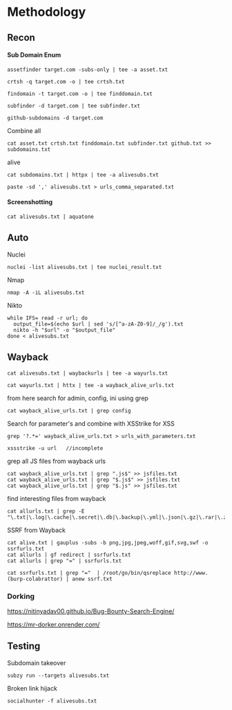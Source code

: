 # Methodology

## Recon

#### Sub Domain Enum

```
assetfinder target.com -subs-only | tee -a asset.txt
```

```
crtsh -q target.com -o | tee crtsh.txt
```

```
findomain -t target.com -o | tee finddomain.txt
```

```
subfinder -d target.com | tee subfinder.txt
```

```
github-subdomains -d target.com
```

Combine all 

```
cat asset.txt crtsh.txt finddomain.txt subfinder.txt github.txt >> subdomains.txt
```

alive

```
cat subdomains.txt | httpx | tee -a alivesubs.txt
```

```
paste -sd ',' alivesubs.txt > urls_comma_separated.txt
```
#### Screenshotting

```
cat alivesubs.txt | aquatone
```

## Auto

Nuclei
```
nuclei -list alivesubs.txt | tee nuclei_result.txt
```

Nmap
```
nmap -A -iL alivesubs.txt
```

Nikto
```
while IFS= read -r url; do
  output_file=$(echo $url | sed 's/[^a-zA-Z0-9]/_/g').txt
  nikto -h "$url" -o "$output_file"
done < alivesubs.txt
```

## Wayback

```
cat alivesubs.txt | waybackurls | tee -a wayurls.txt
```

```
cat wayurls.txt | httx | tee -a wayback_alive_urls.txt
```

from here search for admin, config, ini using grep
```
cat wayback_alive_urls.txt | grep config
```

Search for parameter's and combine with XSStrike for XSS
```
grep '?.*=' wayback_alive_urls.txt > urls_with_parameters.txt
```

```
xssstrike -u url   //incomplete
```

grep all JS files from wayback urls
```
cat wayback_alive_urls.txt | grep ".js$" >> jsfiles.txt
cat wayback_alive_urls.txt | grep "$.js$" >> jsfiles.txt
cat wayback_alive_urls.txt | grep "$.js" >> jsfiles.txt
```

find interesting files from wayback
```
cat allurls.txt | grep -E "\.txt|\.log|\.cache|\.secret|\.db|\.backup|\.yml|\.json|\.gz|\.rar|\.zip|\.config"
```

SSRF from Wayback
```
cat alive.txt | gauplus -subs -b png,jpg,jpeg,woff,gif,svg,swf -o ssrfurls.txt
cat allurls | gf redirect | ssrfurls.txt
cat allurls | grep "=" | ssrfurls.txt
```

```
cat ssrfurls.txt | grep "="  | /root/go/bin/qsreplace http://www.(burp-colabrattor) | anew ssrf.txt
```

### Dorking

https://nitinyadav00.github.io/Bug-Bounty-Search-Engine/

https://mr-dorker.onrender.com/

## Testing

Subdomain takeover

```
subzy run --targets alivesubs.txt
```

Broken link hijack

```
socialhunter -f alivesubs.txt
```

```

```
